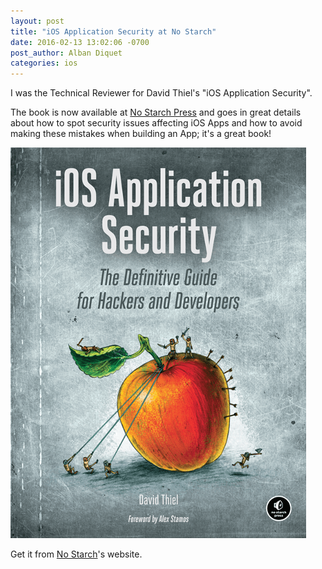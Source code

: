 ```yaml
---
layout: post
title: "iOS Application Security at No Starch"
date: 2016-02-13 13:02:06 -0700
post_author: Alban Diquet
categories: ios
---
```


I was the Technical Reviewer for David Thiel's "iOS Application Security". 

The book is now available at [No Starch Press][book-page] and goes in great details about how to spot security issues affecting iOS Apps and how to avoid making these mistakes when building an App; it's a great book!

![](/images/posts/ios_app_security.png)

Get it from [No Starch][book-page]'s website.

[book-page]: https://www.nostarch.com/iossecurity
